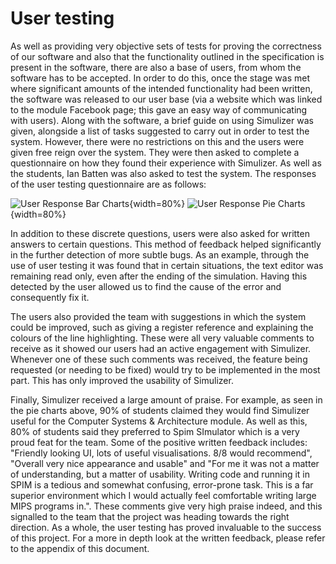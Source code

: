 # User testing #

As well as providing very objective sets of tests for proving the correctness of our software and also that the functionality outlined in the specification is present in the software, there are also a base of users, from whom the software has to be accepted. In order to do this, once the stage was met where significant amounts of the intended functionality had been written, the software was released to our user base (via a website which was linked to the module Facebook page; this gave an easy way of communicating with users). Along with the software, a brief guide on using Simulizer was given, alongside a list of tasks suggested to carry out in order to test the system. However, there were no restrictions on this and the users were given free reign over the system. They were then asked to complete a questionnaire on how they found their experience with Simulizer. As well as the students, Ian Batten was also asked to test the system. The responses of the user testing questionnaire are as follows:

![User Response Bar Charts](segments/userTests/bars.png){width=80%}
![User Response Pie Charts](segments/userTests/pies.png){width=80%}

In addition to these discrete questions, users were also asked for written answers to certain questions. This method of feedback helped significantly in the further detection of more subtle bugs. As an example, through the use of user testing it was found that in certain situations, the text editor was remaining read only, even after the ending of the simulation. Having this detected by the user allowed us to find the cause of the error and consequently fix it. 

The users also provided the team with suggestions in which the system could be improved, such as giving a register reference and explaining the colours of the line highlighting. These were all very valuable comments to receive as it showed our users had an active engagement with Simulizer. Whenever one of these such comments was received, the feature being requested (or needing to be fixed) would try to be implemented in the most part. This has only improved the usability of Simulizer.

Finally, Simulizer received a large amount of praise. For example, as seen in the pie charts above, 90% of students claimed they would find Simulizer useful for the Computer Systems & Architecture module. As well as this, 80% of students said they preferred to Spim SImulator which is a very proud feat for the team. Some of the positive written feedback includes: "Friendly looking UI, lots of useful visualisations. 8/8 would recommend", "Overall very nice appearance and usable" and "For me it was not a matter of understanding, but a matter of usability. Writing code and running it in SPIM is a tedious and somewhat confusing, error-prone task. This is a far superior environment which I would actually feel comfortable writing large MIPS programs in.". These comments give very high praise indeed, and this signalled to the team that the project was heading towards the right direction. As a whole, the user testing has proved invaluable to the success of this project. For a more in depth look at the written feedback, please refer to the appendix of this document.
